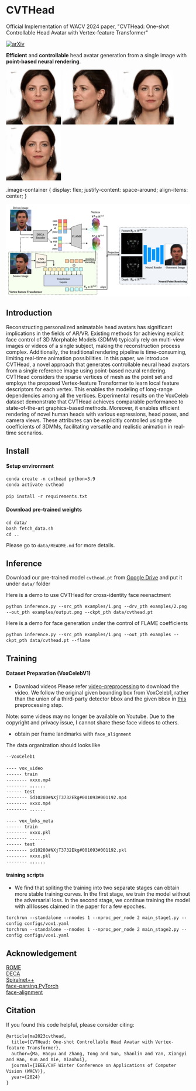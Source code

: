 # CVTHead
Official Implementation of WACV 2024 paper, "CVTHead: One-shot Controllable Head Avatar with Vertex-feature Transformer"


[![arXiv](https://img.shields.io/badge/arXiv-2311.svg)](https://arxiv.org/abs/2311.06443)


**Efficient** and **controllable** head avatar generation from a single image with **point-based neural rendering**. 



<div class="image-container">
  <img src="https://github.com/HowieMa/CVTHead/blob/main/examples/shape.gif" alt="novel shape" width="150" height="150">
  <img src="https://github.com/HowieMa/CVTHead/blob/main/examples/pose.gif" alt="novel expression" width="150" height="150">
  <img src="https://github.com/HowieMa/CVTHead/blob/main/examples/exp.gif" alt="novel expression" width="150" height="150">
  <img src="https://github.com/HowieMa/CVTHead/blob/main/examples/jaw.gif" alt="novel expression" width="150" height="150">
</div>

.image-container {
    display: flex;
    justify-content: space-around; 
    align-items: center; 
}


![framework](https://github.com/HowieMa/CVTHead/blob/main/assets/framework.png)

## Introduction
Reconstructing personalized animatable head avatars has significant implications in the fields of AR/VR. Existing methods for achieving explicit face control of 3D Morphable Models (3DMM) typically rely on multi-view images or videos of a single subject, making the reconstruction process complex. Additionally, the traditional rendering pipeline is time-consuming, limiting real-time animation possibilities. In this paper, we introduce CVTHead, a novel approach that generates controllable neural head avatars from a single reference image using point-based neural rendering. CVTHead considers the sparse vertices of mesh as the point set and employs the proposed Vertex-feature Transformer to learn local feature descriptors for each vertex. This enables the modeling of long-range dependencies among all the vertices. Experimental results on the VoxCeleb dataset demonstrate that CVTHead achieves comparable performance to state-of-the-art graphics-based methods. Moreover, it enables efficient rendering of novel human heads with various expressions, head poses, and camera views. These attributes can be explicitly controlled using the coefficients of 3DMMs, facilitating versatile and realistic animation in real-time scenarios. 



## Install
#### Setup environment
~~~
conda create -n cvthead python=3.9
conda activate cvthead

pip install -r requirements.txt
~~~

#### Download pre-trained weights
~~~
cd data/
bash fetch_data.sh
cd ..
~~~
Please go to `data/README.md` for more details. 


## Inference

Download our pre-trained model `cvthead.pt` from [Google Drive](https://drive.google.com/drive/folders/12wDExqDiU2LDTrM-2Mg9HFEvjeFJQlG5?usp=sharing)
and put it under `data/` folder

Here is a demo to use CVTHead for cross-identity face reenactment
~~~
python inference.py --src_pth examples/1.png --drv_pth examples/2.png --out_pth examples/output.png --ckpt_pth data/cvthead.pt
~~~

Here is a demo for face generation under the control of FLAME coefficients
~~~
python inference.py --src_pth examples/1.png --out_pth examples --ckpt_pth data/cvthead.pt --flame
~~~

## Training

#### Dataset Preparation (VoxCelebV1)

- Download videos
Please refer [video-preprocessing](https://github.com/AliaksandrSiarohin/video-preprocessing) to download the video. 
We follow the original given bounding box from VoxCeleb1, rather than the union of a third-party detector bbox and the given bbox in [this](https://github.com/AliaksandrSiarohin/video-preprocessing/blob/master/crop_vox.py#L19) preprocessing step.  


Note: some videos may no longer be available on Youtube. Due to the copyright and privacy issue, I cannot share these face videos to others.  

- obtain per frame landmarks with `face_alignment`


The data organization should looks like
~~~
--VoxCeleb1

---- vox_video
------ train
-------- xxxx.mp4
-------- ......
------ test
-------- id10280#NXjT3732Ekg#001093#001192.mp4
-------- xxxx.mp4
-------- ......

---- vox_lmks_meta
------ train
-------- xxxx.pkl
-------- ......
------ test
-------- id10280#NXjT3732Ekg#001093#001192.pkl
-------- xxxx.pkl
-------- ......
~~~

#### training scripts
- We find that spliting the training into two separate stages can obtain more stable training curves. 
In the first stage, we train the model without the adversarial loss. 
In the second stage, we continue training the model with all losses claimed in the paper for a few epoches. 

~~~
torchrun --standalone --nnodes 1 --nproc_per_node 2 main_stage1.py --config configs/vox1.yaml
torchrun --standalone --nnodes 1 --nproc_per_node 2 main_stage2.py --config configs/vox1.yaml
~~~

## Acknowledgement
[ROME](https://github.com/SamsungLabs/rome)   
[DECA](https://github.com/yfeng95/DECA)   
[Spiralnet++](https://github.com/sw-gong/spiralnet_plus)   
[face-parsing.PyTorch](https://github.com/VisionSystemsInc/face-parsing.PyTorch)  
[face-alignment](https://github.com/1adrianb/face-alignment)   


## Citation
If you found this code helpful, please consider citing:
~~~
@article{ma2023cvthead,
  title={CVTHead: One-shot Controllable Head Avatar with Vertex-feature Transformer},
  author={Ma, Haoyu and Zhang, Tong and Sun, Shanlin and Yan, Xiangyi and Han, Kun and Xie, Xiaohui},
  journal={IEEE/CVF Winter Conference on Applications of Computer Vision (WACV)},
  year={2024}
}
~~~
